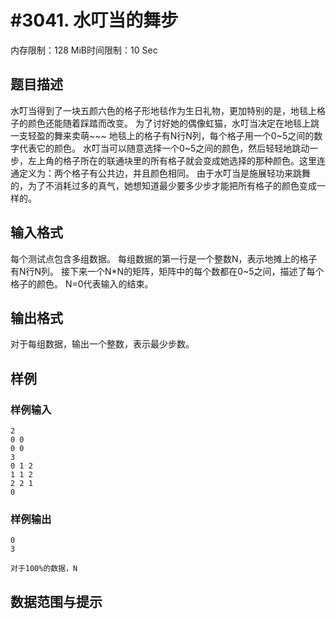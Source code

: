 # #3041. 水叮当的舞步

内存限制：128 MiB时间限制：10 Sec

## 题目描述

水叮当得到了一块五颜六色的格子形地毯作为生日礼物，更加特别的是，地毯上格子的颜色还能随着踩踏而改变。
为了讨好她的偶像虹猫，水叮当决定在地毯上跳一支轻盈的舞来卖萌~~~
地毯上的格子有N行N列，每个格子用一个0~5之间的数字代表它的颜色。
水叮当可以随意选择一个0~5之间的颜色，然后轻轻地跳动一步，左上角的格子所在的联通块里的所有格子就会变成她选择的那种颜色。这里连通定义为：两个格子有公共边，并且颜色相同。
由于水叮当是施展轻功来跳舞的，为了不消耗过多的真气，她想知道最少要多少步才能把所有格子的颜色变成一样的。

## 输入格式

每个测试点包含多组数据。
每组数据的第一行是一个整数N，表示地摊上的格子有N行N列。
接下来一个N*N的矩阵，矩阵中的每个数都在0~5之间，描述了每个格子的颜色。
N=0代表输入的结束。

## 输出格式

对于每组数据，输出一个整数，表示最少步数。

## 样例

### 样例输入

    
    2
    0 0 
    0 0
    3
    0 1 2
    1 1 2
    2 2 1
    0
    
    

### 样例输出

    
    
    0
    3
    
    对于100%的数据，N
    

## 数据范围与提示
